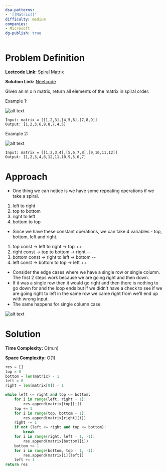 ```yaml
---
dsa-patterns: 
- '[[Matrix]]'
difficulty: medium
companies: 
- Microsoft
dg-publish: true
---
```

# Problem Definition

**Leetcode Link:** [Spiral Matrix](https://leetcode.com/problems/spiral-matrix/submissions/1383111972/)

**Solution Link:** [Neetcode](https://www.youtube.com/watch?v=BJnMZNwUk1M)

Given an m x n matrix, return all elements of the matrix in spiral order.

Example 1:

![alt text](DSA-Problems/Arrays%20Strings/2D%20Array/image-2.png)
```
Input: matrix = [[1,2,3],[4,5,6],[7,8,9]]
Output: [1,2,3,6,9,8,7,4,5]
```

Example 2:

![alt text](DSA-Problems/Arrays%20Strings/2D%20Array/image-3.png)
```
Input: matrix = [[1,2,3,4],[5,6,7,8],[9,10,11,12]]
Output: [1,2,3,4,8,12,11,10,9,5,6,7]
```

# Approach

- One thing we can notice is we have some repeating operations if we take a spiral.
1. left to right
2. top to bottom
3. right to left
4. bottom to top
- Since we have these constant operations, we can take 4 variables - top, bottom, left and right.
1. top const -> left to right
    -> top ++
2. right const -> top to bottom
    -> right --
3. bottom const -> right to left
    -> bottom --
4. left const -> bottom to top
    -> left ++
- Consider the edge cases where we have a single row or single column. The first 2 steps work because we are going right and then down. 
- If it was a single row then it would go right and then there is nothing to go down for and the loop ends but if we didn't have a check to see if we are going right to left in the same row we came right from we'll end up with wrong input.
- The same happens for single column case.

![alt text](DSA-Problems/Arrays%20Strings/2D%20Array/image-4.png)

# Solution

**Time Complexity:** O(m.n)

**Space Complexity:** O(1)

```python
res = []
top = 0
bottom = len(matrix) - 1
left = 0
right = len(matrix[0]) - 1

while left <= right and top <= bottom:
    for i in range(left, right + 1):
        res.append(matrix[top][i])
    top += 1
    for i in range(top, bottom + 1):
        res.append(matrix[right][i])
    right -= 1
    if not (left <= right and top <= bottom):
        break
    for i in range(right, left - 1, -1):
        res.append(matrix[bottom][i])
    bottom += 1
    for i in range(bottom, top - 1, -1):
        res.append(matrix[i][left])
    left += 1
return res
```
